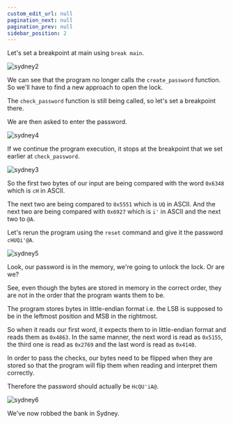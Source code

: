 ```yaml
---
custom_edit_url: null
pagination_next: null
pagination_prev: null
sidebar_position: 2
---
```


Let's set a breakpoint at main using `break main`.

![sydney2](https://github.com/Knign/Write-ups/assets/110326359/0705f345-b0b3-4b4a-ac50-82d2350b692b)

We can see that the program no  longer calls the `create_password` function. So we'll have to find a new approach to open the lock.

The `check_password` function is still being called, so let's set a breakpoint there.

We are then asked to enter the password.

![sydney4](https://github.com/Knign/Write-ups/assets/110326359/dd70d7b7-4d05-4a81-80ca-259741110e6a)

If we continue the program execution, it stops at the breakpoint that we set earlier at `check_password`.

![sydney3](https://github.com/Knign/Write-ups/assets/110326359/0e67c91d-60f1-4205-9dc1-49902e182731)

So the first two bytes of our input are being compared with the word `0x6348` which is `cH` in ASCII.

The next two are being compared to `0x5551` which is `UQ` in ASCII. And the next two are being compared with `0x6927` which is `i'` in ASCII and the next two to `@A`.

Let's rerun the program using the `reset` command and give it the password `cHUQi'@A`.

![sydney5](https://github.com/Knign/Write-ups/assets/110326359/3356f5e9-4fe8-4ac9-aa41-c41c89f6eb21)


Look, our password is in the memory, we're going to unlock the lock. Or are we?

See, even though the bytes are stored in memory in the correct order, they are not in the order that the program wants them to be.

The program stores bytes in little-endian format i.e. the LSB is supposed to be in the leftmost position and MSB in the rightmost.

So when it reads our first word, it expects them to in little-endian format and reads them as `0x4863`. In the same manner, the next word is read as `0x5155`, the third one is read as `0x2769` and the last word is read as `0x4140`.

In order to pass the checks, our bytes need to be flipped when they are stored so that the program will flip them when reading and interpret them correctly.

Therefore the password should actually be `HcQU'iA@`. 

![sydney6](https://github.com/Knign/Write-ups/assets/110326359/d9fb2012-77f5-402b-9436-6c3d7387b0fb)

We've now robbed the bank in Sydney.
